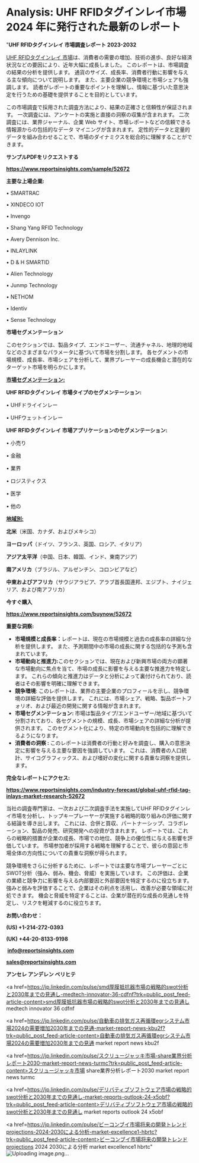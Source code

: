 # Analysis: UHF RFIDタグインレイ市場 2024 年に発行された最新のレポート

"<strong>UHF RFIDタグインレイ 市場調査レポート 2023-2032</strong>

<a href=https://www.reportsinsights.com/sample/52672>UHF RFIDタグインレイ 市場</a>は、消費者の需要の増加、技術の進歩、良好な経済状況などの要因により、近年大幅に成長しました。 このレポートは、市場調査の結果の分析を提供します。 通貨のサイズ、成長率、消費者行動に影響を与える主な傾向について説明します。 また、主要企業の競争環境と市場シェアも強調します。 読者がレポートの重要なポイントを理解し、情報に基づいた意思決定を行うための基礎を提供することを目的としています。

この市場調査で採用された調査方法により、結果の正確さと信頼性が保証されます。 一次調査には、アンケートの実施と直接の洞察の収集が含まれます。 二次調査には、業界ジャーナル、企業 Web サイト、市場レポートなどの信頼できる情報源からの包括的なデータ マイニングが含まれます。 定性的データと定量的データを組み合わせることで、市場のダイナミクスを総合的に理解することができます。

<strong><b>サンプルPDFをリクエストする</b></strong>

<a href=https://www.reportsinsights.com/sample/52672><strong><u>https://www.reportsinsights.com/sample/52672</u></strong></a>

<strong>主要な上場企業:</strong>

• SMARTRAC

• XINDECO IOT

• Invengo

• Shang Yang RFID Technology

• Avery Dennison Inc.

• INLAYLINK

• D & H SMARTID

• Alien Technology

• Junmp Technology

• NETHOM

• Identiv

• Sense Technology

<strong>市場セグメンテーション</strong>

このセクションでは、製品タイプ、エンドユーザー、流通チャネル、地理的地域などのさまざまなパラメータに基づいて市場を分割します。 各セグメントの市場規模、成長率、市場シェアを分析して、業界プレーヤーの成長機会と潜在的なターゲット市場を明らかにします。

<strong><u>市場セグメンテーション</u></strong><strong><u>:</u></strong>

<strong>UHF RFIDタグインレイ 市場タイプのセグメンテーション:</strong>

• UHFドライインレー

• UHFウェットインレー

<strong>UHF RFIDタグインレイ 市場アプリケーションのセグメンテーション:</strong>

• 小売り

• 金融

• 業界

• ロジスティクス

• 医学

• 他の

<strong><u>地域別</u></strong><strong><u>:</u></strong>

<strong>北米</strong>（米国、カナダ、およびメキシコ）

<strong>ヨーロッパ</strong>（ドイツ、フランス、英国、ロシア、イタリア）

<strong>アジア太平洋</strong>（中国、日本、韓国、インド、東南アジア）

<strong>南アメリカ</strong>（ブラジル、アルゼンチン、コロンビアなど）

<strong>中東およびアフリカ</strong>（サウジアラビア、アラブ首長国連邦、エジプト、ナイジェリア、および南アフリカ）

<strong>今すぐ購入</strong>

<a href=https://www.reportsinsights.com/buynow/52672><strong><u>https://www.reportsinsights.com/buynow/52672</u></strong></a>

<strong>重要な洞察:</strong>
<ul>
  <li><strong>市場規模と成長率：</strong>レポートは、現在の市場規模と過去の成長率の詳細な分析を提供します。 また、予測期間中の市場の成長に関する包括的な予測も含まれています。</li>
  <li><strong>市場動向と推進力:</strong>このセクションでは、現在および新興市場の両方の顕著な市場動向に焦点を当て、市場の成長に影響を与える主要な推進力を特定します。 これらの傾向と推進力はデータと分析によって裏付けられており、読者はその影響を明確に理解できます。</li>
  <li><strong>競争環境</strong>: このレポートは、業界の主要企業のプロフィールを示し、競争環境の詳細な評価を提供します。 これには、市場シェア、戦略、製品ポートフォリオ、および最近の開発に関する情報が含まれます。</li>
  <li><strong>市場セグメンテーション: </strong>市場は製品タイプ/エンドユーザー/地域に基づいて分割されており、各セグメントの規模、成長、市場シェアの詳細な分析が提供されます。 このセグメント化により、特定の市場動向を包括的に理解できるようになります。</li>
  <li><strong>消費者の洞察 : </strong>このレポートは消費者の行動と好みを調査し、購入の意思決定に影響を与える主要な要因を強調しています。 これは、消費者の人口統計、サイコグラフィックス、および嗜好の変化に関する貴重な洞察を提供します。</li>
</ul>
<strong>完全なレポートにアクセス:</strong>

<a href=https://www.reportsinsights.com/industry-forecast/global-uhf-rfid-tag-inlays-market-research-52672><strong><u><b>https://www.reportsinsights.com/industry-forecast/global-uhf-rfid-tag-inlays-market-research-52672</b></u></strong></a>

当社の調査専門家は、一次および二次調査手法を実施してUHF RFIDタグインレイ市場を分析し、トップキープレーヤーが実施する戦略的取り組みの評価に関する結論を導き出します。 これには、合併と買収、パートナーシップ、コラボレーション、製品の発売、研究開発への投資が含まれます。 レポートでは、これらの戦略的措置が企業の成長、市場での地位、競争上の優位性に与える影響を評価しています。 市場参加者が採用する戦略を理解することで、彼らの意図と市場全体の方向性についての貴重な洞察が得られます。

競争環境をさらに分析するために、レポートでは主要な市場プレーヤーごとにSWOT分析（強み、弱み、機会、脅威）を実施しています。 この評価は、企業の業績と競争力に影響を与える内部要因と外部要因を特定するのに役立ちます。 強みと弱みを評価することで、企業はその利点を活用し、改善が必要な領域に対処できます。 機会と脅威を特定することは、企業が潜在的な成長の見通しを特定し、リスクを軽減するのに役立ちます。

<strong>お問い合わせ：</strong>

<strong>(US) +1-214-272-0393</strong>

<strong>(UK) +44-20-8133-9198</strong>

<strong> </strong><a href=info@reportsinsights.com><strong><u>info@reportsinsights.com</u></strong></a>

<a href=sales@reportsinsights.com><strong><u>sales@reportsinsights.com</u></strong></a>

<strong>アンセレ アンデレン ベリヒテ</strong>

<a href=https://jp.linkedin.com/pulse/smd厚膜抵抗器市場の戦略的swot分析と2030年までの見通し-medtech-innovator-36-cdfnf?trk=public_post_feed-article-content>smd厚膜抵抗器市場の戦略的swot分析と2030年までの見通し medtech innovator 36 cdfnf</a>

<a href=https://jp.linkedin.com/pulse/自動車の排気ガス再循環egrシステム市場2024の需要増加2030年までの見通-market-report-news-kbu2f?trk=public_post_feed-article-content>自動車の排気ガス再循環egrシステム市場2024の需要増加2030年までの見通 market report news kbu2f</a>

<a href=https://jp.linkedin.com/pulse/スクリュージャッキ市場-share業界分析レポート2030-market-report-news-turmc?trk=public_post_feed-article-content>スクリュージャッキ市場 share業界分析レポート2030 market report news turmc</a>

<a href=https://jp.linkedin.com/pulse/デリバティブソフトウェア市場の戦略的swot分析と2030年までの見通し-market-reports-outlook-24-x5obf?trk=public_post_feed-article-content>デリバティブソフトウェア市場の戦略的swot分析と2030年までの見通し market reports outlook 24 x5obf</a>

<a href=https://jp.linkedin.com/pulse/ビーコンブイ市場将来の開発トレンドprojections-2024-2030による分析-market-excellence1-hbrtc?trk=public_post_feed-article-content>ビーコンブイ市場将来の開発トレンドprojections 2024 2030による分析 market excellence1 hbrtc</a>"
![Uploading image.png…]()

